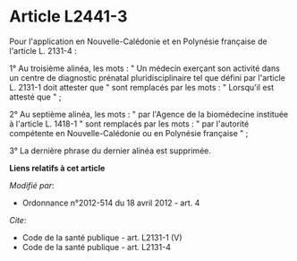 # Article L2441-3

Pour l'application en Nouvelle-Calédonie et en Polynésie française de l'article L. 2131-4 : 

1° Au troisième alinéa, les mots : " Un médecin exerçant son activité dans un centre de diagnostic prénatal
pluridisciplinaire tel que défini par l'article L. 2131-1 doit attester que " sont remplacés par les mots : " Lorsqu'il est
attesté que " ; 

2° Au septième alinéa, les mots : " par l'Agence de la biomédecine instituée à l'article L. 1418-1 " sont remplacés par les
mots : " par l'autorité compétente en Nouvelle-Calédonie ou en Polynésie française " ; 

3° La dernière phrase du dernier alinéa est supprimée.

**Liens relatifs à cet article**

_Modifié par_:

  - Ordonnance n°2012-514 du 18 avril 2012 - art. 4

_Cite_:

  - Code de la santé publique - art. L2131-1 (V)
  - Code de la santé publique - art. L2131-4
